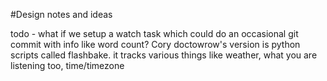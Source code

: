 #Design notes and ideas

todo - what if we setup a watch task which could do an occasional git commit with info like word count?  Cory doctowrow's version is python scripts called flashbake. 
it tracks various things like weather, what you are listening too, time/timezone

